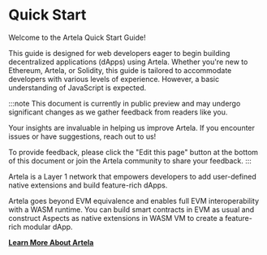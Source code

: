 # Quick Start
Welcome to the Artela Quick Start Guide! 

This guide is designed for web developers eager to begin building decentralized applications (dApps) using Artela. Whether you're new to Ethereum, Artela, or Solidity, this guide is tailored to accommodate developers with various levels of experience. However, a basic understanding of JavaScript is expected.


:::note
 This document is currently in public preview and may undergo significant changes as we gather feedback from readers like you. 
 
 Your insights are invaluable in helping us improve Artela. If you encounter issues or have suggestions, reach out to us!
 
 To provide feedback, please click the "Edit this page" button at the bottom of this document or join the Artela community to share your feedback.
:::

Artela is a Layer 1 network that empowers developers to add user-defined native extensions and build feature-rich dApps. 

Artela goes beyond EVM equivalence and enables full EVM interoperability with a WASM runtime. You can build smart contracts in EVM as usual and construct Aspects as native extensions in WASM VM to create a feature-rich modular dApp.

**[Learn More About Artela](https://docs.artela.network/main)**